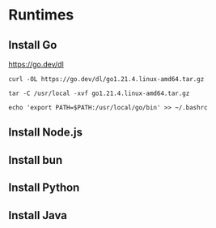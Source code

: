 # Runtimes

## Install Go

https://go.dev/dl

```shell
curl -OL https://go.dev/dl/go1.21.4.linux-amd64.tar.gz
```

```shell
tar -C /usr/local -xvf go1.21.4.linux-amd64.tar.gz
```

```shell
echo 'export PATH=$PATH:/usr/local/go/bin' >> ~/.bashrc
```

## Install Node.js

## Install bun

## Install Python

## Install Java
